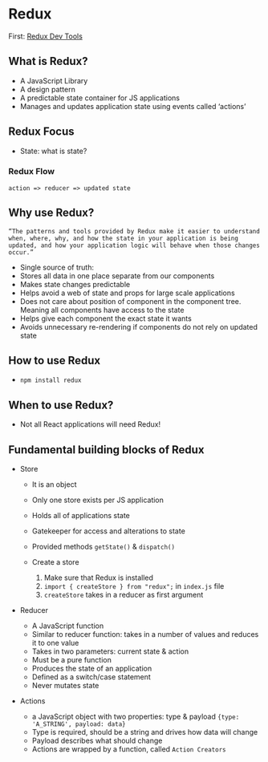 # Redux

First: [Redux Dev Tools](https://github.com/zalmoxisus/redux-devtools-extension)

## What is Redux?

- A JavaScript Library
- A design pattern
- A predictable state container for JS applications
- Manages and updates application state using events called ‘actions’

## Redux Focus

- State: what is state?

### Redux Flow

```action => reducer => updated state```

## Why use Redux?

```“The patterns and tools provided by Redux make it easier to understand when, where, why, and how the state in your application is being updated, and how your application logic will behave when those changes occur.”```

- Single source of truth:
- Stores all data in one place separate from our components
- Makes state changes predictable
- Helps avoid a web of state and props for large scale applications
- Does not care about position of component in the component tree. Meaning all components have access to the state
- Helps give each component the exact state it wants
- Avoids unnecessary re-rendering if components do not rely on updated state

## How to use Redux

- `npm install redux`

## When to use Redux?

- Not all React applications will need Redux!

## Fundamental building blocks of Redux

- Store
  - It is an object
  - Only one store exists per JS application
  - Holds all of applications state
  - Gatekeeper for access and alterations to state
  - Provided methods `getState()` & `dispatch()`

  - Create a store
    1. Make sure that Redux is installed
    2. ```import { createStore } from "redux";``` in `index.js` file
    3. `createStore` takes in a reducer as first argument

- Reducer
  - A JavaScript function
  - Similar to reducer function: takes in a number of values and reduces it to one value
  - Takes in two parameters: current state & action
  - Must be a pure function
  - Produces the state of an application
  - Defined as a switch/case statement
  - Never mutates state

- Actions
  - a JavaScript object with two properties: type & payload
  ```{type: 'A_STRING', payload: data}```
  - Type is required, should be a string and drives how data will change
  - Payload describes what should change
  - Actions are wrapped by a function, called `Action Creators`
  